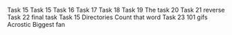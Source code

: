 Task 15
Task 15
Task 16
Task 17
Task 18
Task 19
The task 20
Task 21 reverse
Task 22 final task
Task 15
Directories
Count that word
Task 23
101 gifs
Acrostic
Biggest fan
